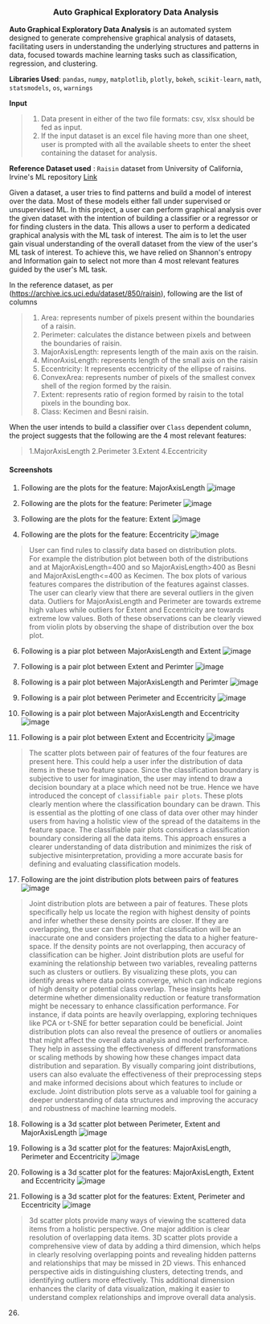 <h3 align='center'>Auto Graphical Exploratory Data Analysis</h3>

**Auto Graphical Exploratory Data Analysis** is an automated system designed to generate comprehensive graphical analysis of datasets, facilitating users in understanding the underlying structures and patterns in data, focused towards machine learning tasks such as classification, regression, and clustering.

**Libraries Used**: `pandas`, `numpy`, `matplotlib`, `plotly`, `bokeh`, `scikit-learn`, `math`, `statsmodels`, `os`, `warnings`

**Input**
> 1. Data present in either of the two file formats: csv, xlsx should be fed as input. <br>
> 2. If the input dataset is an excel file having more than one sheet, user is prompted with all the available sheets to enter the sheet containing the dataset for analysis.

**Reference Dataset used** : `Raisin` dataset from University of California, Irvine's ML repository [Link](https://archive.ics.uci.edu/dataset/850/raisin)

Given a dataset, a user tries to find patterns and build a model of interest over the data. Most of these models either fall under supervised or unsupervised ML. In this project, a user can perform graphical analysis over the given dataset with the intention of building a classifier or a regressor or for finding clusters in the data. This allows a user to perform a dedicated graphical analysis with the ML task of interest. The aim is to let the user gain visual understanding of the overall dataset from the view of the user's ML task of interest. To achieve this, we have relied on Shannon's entropy and Information gain to select not more than 4 most relevant features guided by the user's ML task.

In the reference dataset, as per (https://archive.ics.uci.edu/dataset/850/raisin), following are the list of columns
> 1. Area: represents number of pixels present within the boundaries of a raisin.
> 2. Perimeter: calculates the distance between pixels and between the boundaries of raisin.
> 3. MajorAxisLength: represents length of the main axis on the raisin.
> 4. MinorAxisLength: represents length of the small axis on the raisin
> 5. Eccentricity: It represents eccentricity of the ellipse of raisins.
> 6. ConvexArea: represents number of pixels of the smallest convex shell of the region formed by the raisin.
> 7. Extent: represents ratio of region formed by raisin to the total pixels in the bounding box.
> 8. Class: Kecimen and Besni raisin.

When the user intends to build a classifier over `Class` dependent column, the project suggests that the following are the 4 most relevant features: 
> 1.MajorAxisLength
> 2.Perimeter
> 3.Extent
> 4.Eccentricity

<h4>Screenshots</h4>

1. Following are the plots for the feature: MajorAxisLength
   ![image](https://github.com/user-attachments/assets/e055be9f-fa23-4843-9519-79bb54df1e7d)

2. Following are the plots for the feature: Perimeter
   ![image](https://github.com/user-attachments/assets/a47de951-5284-4711-a864-17147e2cdda3)

3. Following are the plots for the feature: Extent
   ![image](https://github.com/user-attachments/assets/095207cc-62fa-425a-bd60-b0568775624a)

5. Following are the plots for the feature: Eccentricity
   ![image](https://github.com/user-attachments/assets/b300efff-f9e0-4255-8df0-45853cdc9642)

> User can find rules to classify data based on distribution plots. <br>
> For example the distribution plot between both of the distributions and at MajorAxisLength=400 and so MajorAxisLength>400 as Besni and MajorAxisLength<=400 as Kecimen.
> The box plots of various features compares the distribution of the features against classes. The user can clearly view that there are several outliers in the given data. Outliers for MajorAxisLength and Perimeter are towards extreme high values while outliers for Extent and Eccentricity are towards extreme low values.
> Both of these observations can be clearly viewed from violin plots by observing the shape of distribution over the box plot.

6. Following is a piar plot between MajorAxisLength and Extent
   ![image](https://github.com/user-attachments/assets/349ee8a4-e5ca-4b36-b515-4ad7f8944e43)

8. Following is a pair plot between Extent and Perimter
   ![image](https://github.com/user-attachments/assets/ab3a61cf-eb7b-46cd-bbb3-b0b4fa4beb69)

10. Following is a pair plot between MajorAxisLength and Perimter
    ![image](https://github.com/user-attachments/assets/62b13d1d-e517-4165-b6e2-7401fc608a70)

12. Following is a pair plot between Perimeter and Eccentricity
    ![image](https://github.com/user-attachments/assets/beeaa0cc-f3c4-4849-b45e-54c079e6feb9)

14. Following is a pair plot between MajorAxisLength and Eccentricity
    ![image](https://github.com/user-attachments/assets/a281767b-a2e3-4388-ac3e-58eb102a1d25)

16. Following is a pair plot between Extent and Eccentricity
    ![image](https://github.com/user-attachments/assets/5a96b03e-756e-4e00-ad68-ff1b98ef2d9b)

> The scatter plots between pair of features of the four features are present here.
> This could help a user infer the distribution of data items in these two feature space.
> Since the classification boundary is subjective to user for imagination, the user may intend to draw a decision boundary at a place which need not be true. Hence we have introduced the concept of `classifiable pair plots`. These plots clearly mention where the classification boundary can be drawn. This is essential as the plotting of one class of data over other may hinder users from having a holistic view of the spread of the dataitems in the feature space. The classifiable pair plots considers a classification boundary considering all the data items. This approach ensures a clearer understanding of data distribution and minimizes the risk of subjective misinterpretation, providing a more accurate basis for defining and evaluating classification models.

17. Following are the joint distribution plots between pairs of features
![image](https://github.com/user-attachments/assets/e28ab2e6-ab49-456b-82a4-39d0b57ef230)

> Joint distribution plots are between a pair of features.
> These plots specifically help us locate the region with highest density of points and infer whether these density points are closer. If they are overlapping, the user can then infer that classification will be an inaccurate one and considers projecting the data to a higher feature-space.
> If the density points are not overlapping, then accuracy of classification can be higher.
> Joint distribution plots are useful for examining the relationship between two variables, revealing patterns such as clusters or outliers.
> By visualizing these plots, you can identify areas where data points converge, which can indicate regions of high density or potential class overlap.
> These insights help determine whether dimensionality reduction or feature transformation might be necessary to enhance classification performance. For instance, if data points are heavily overlapping, exploring techniques like PCA or t-SNE for better separation could be beneficial.
> Joint distribution plots can also reveal the presence of outliers or anomalies that might affect the overall data analysis and model performance. They help in assessing the effectiveness of different transformations or scaling methods by showing how these changes impact data distribution and separation.
> By visually comparing joint distributions, users can also evaluate the effectiveness of their preprocessing steps and make informed decisions about which features
to include or exclude. Joint distribution plots serve as a valuable tool for gaining a deeper understanding of data structures and improving the accuracy and robustness of machine learning models.

18. Following is a 3d scatter plot between Perimeter, Extent and MajorAxisLength
    ![image](https://github.com/user-attachments/assets/0ee8c662-45e1-46b8-b2de-38ccfc657a65)

20. Following is a 3d scatter plot for the features: MajorAxisLength, Perimeter and Eccentricity
    ![image](https://github.com/user-attachments/assets/e00e2ed2-6246-48cd-b316-05f8aa0cfb3a)

22. Following is a 3d scatter plot for the features: MajorAxisLength, Extent and Eccentricity
   ![image](https://github.com/user-attachments/assets/c5c4a129-c382-4fe7-9156-8b5eb080594b)
    
24. Following is a 3d scatter plot for the features: Extent, Perimeter and Eccentricity
   ![image](https://github.com/user-attachments/assets/2691f4d4-fdfc-45f2-8477-ca153062287b)

> 3d scatter plots provide many ways of viewing the scattered data items from a holistic perspective.
> One major addition is clear resolution of overlapping data items. 3D scatter plots provide a comprehensive view of data by adding a third dimension, which helps in clearly
resolving overlapping points and revealing hidden patterns and relationships that may be missed in 2D views. This enhanced perspective aids in distinguishing clusters, detecting trends, and identifying outliers more effectively. This additional dimension enhances the clarity of data visualization, making it easier to understand complex relationships and improve overall data analysis.
    
26. 

<!--
<h3> Methodology </h3>

**Step-1: Data input**
> 1. Data present in either of the two file formats: csv, xlsx should be fed as input. <br>
> 2. If the input dataset is an excel file having more than one sheet, user is prompted with all the available sheets to enter the sheet containing the dataset for analysis.

**step-2: Data Preprocessing**
-->
